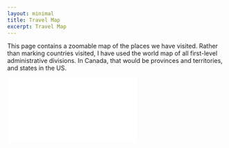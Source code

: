 ```yaml
---
layout: minimal
title: Travel Map
excerpt: Travel Map
---
```


This page contains a zoomable map of the places we have visited. Rather than marking countries visited, I have used the world map of all first-level administrative divisions. In Canada, that would be provinces and territories, and states in the US.

<embed type="image/svg+xml" src="{{ site.url }}/assets/images/travel-map.svg" id="travel-map-2"/>

<script>
document.getElementById('travel-map-2').addEventListener('load', function(){
  // Will get called after embed element was loaded
  svgPanZoom(document.getElementById('travel-map-2'), {
    zoomEnabled: true,
    controlIconsEnabled: true
  });
  })
</script>
